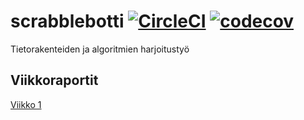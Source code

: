 # scrabblebotti [![CircleCI](https://circleci.com/gh/Haimis/scrabblebotti.svg?style=shield)](https://circleci.com/gh/Haimis/scrabblebotti) [![codecov](https://codecov.io/gh/Haimis/scrabblebotti/branch/master/graph/badge.svg)](https://codecov.io/gh/Haimis/scrabblebotti)
Tietorakenteiden ja algoritmien harjoitustyö

## Viikkoraportit

[Viikko 1](https://github.com/Haimis/scrabblebotti/blob/master/viikkoraportti_1.md)
